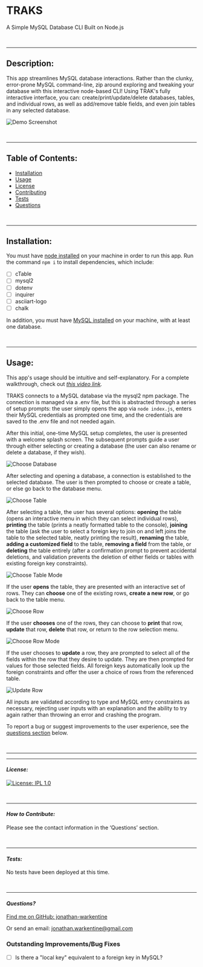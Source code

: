   # TRAKS
  A Simple MySQL Database CLI Built on Node.js

  &nbsp;  

  ---
  ## Description:

  This app streamlines MySQL database interactions. Rather than the clunky, error-prone MySQL command-line, zip around exploring and tweaking your database with this interactive node-based CLI! Using TRAK's fully interactive interface, you can: create/print/update/delete databases, tables, and individual rows, as well as add/remove table fields, and even join tables in any selected database. 

  ![Demo Screenshot](./assets/demo%20screenshot.png)

  &nbsp;  

  ---
  ## Table of Contents:

  - [Installation](#installation)
  - [Usage](#usage)
  - [License](#license)
  - [Contributing](#contributing)
  - [Tests](#tests)
  - [Questions](#questions)

  &nbsp;  

  ---
  ## Installation:

  You must have [node installed](https://nodejs.org/en/download/) on your machine in order to run this app. Run the command `npm i` to install dependencies, which include:
- [ ] cTable
- [ ] mysql2
- [ ] dotenv
- [ ] inquirer
- [ ] asciiart-logo
- [ ] chalk

In addition, you must have [MySQL installed](https://dev.mysql.com/doc/mysql-installation-excerpt/5.7/en/) on your machine, with at least one database. 

  &nbsp;  

  ---
  ## Usage:
  
  This app's usage should be intuitive and self-explanatory. For a complete walkthrough, check out *[this video link](https://youtu.be/O0_1-cKZGAs).*

  TRAKS connects to a MySQL database via the mysql2 npm package. The connection is managed via a .env file, but this is abstracted through a series of setup prompts: the user simply opens the app via `node index.js`, enters their MySQL credentials as prompted one time, and the credentials are saved to the .env file and not needed again.

  After this initial, one-time MySQL setup completes, the user is presented with a welcome splash screen. The subsequent prompts guide a user through either selecting or creating a database (the user can also rename or delete a database, if they wish).  

  ![Choose Database](./assets/select%20database.png)

  After selecting and opening a database, a connection is established to the selected database. The user is then prompted to choose or create a table, or else go back to the database menu.
  
  ![Choose Table](./assets/select%20table.png)

  After selecting a table, the user has several options: **opening** the table (opens an interactive menu in which they can select individual rows), **printing** the table (prints a neatly formatted table to the console), **joining** the table (ask the user to select a foreign key to join on and left joins the table to the selected table, neatly printing the result), **renaming** the table, **adding a customized field** to the table, **removing a field** from the table, or **deleting** the table entirely (after a confirmation prompt to prevent accidental deletions, and validation prevents the deletion of either fields or tables with existing foreign key constraints).

  ![Choose Table Mode](./assets/choose%20table%20mode.png)

  If the user **opens** the table, they are presented with an interactive set of rows. They can **choose** one of the existing rows, **create a new row**, or go back to the table menu. 

  ![Choose Row](./assets/choose%20row.png)

  If the user **chooses** one of the rows, they can choose to **print** that row, **update** that row, **delete** that row, or return to the row selection menu. 

  ![Choose Row Mode](./assets/select%20row%20mode.png)

  If the user chooses to **update** a row, they are prompted to select all of the fields within the row that they desire to update. They are then prompted for values for those selected fields. All foreign keys automatically look up the foreign constraints and offer the user a choice of rows from the referenced table.

  ![Update Row](./assets/update%20row.png)

   All inputs are validated according to type and MySQL entry constraints as necessary, rejecting user inputs with an explanation and the ability to try again rather than throwing an error and crashing the program.

   To report a bug or suggest improvements to the user experience, see the [questions section](#questions) below.

  &nbsp;  

  ---
  ---
  #### *License:*

  [![License: IPL 1.0](https://img.shields.io/badge/License-IPL_1.0-blue.svg)](https://opensource.org/licenses/MIT)

  &nbsp;  

  ---
  #### *How to Contribute:*

  Please see the contact information in the ‘Questions’ section.

  &nbsp;  

  ---

  #### *Tests:*

  No tests have been deployed at this time.

  &nbsp;  

  ---

  #### *Questions?*

  [Find me on GitHub: jonathan-warkentine](https://github.com/jonathan-warkentine)

  Or send an email: [jonathan.warkentine@gmail.com](mailto:jonathan.warkentine@gmail.com)
  
### Outstanding Improvements/Bug Fixes
- [ ] Is there a "local key" equivalent to a foreign key in MySQL?
